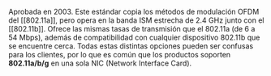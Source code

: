 Aprobada en 2003. Este estándar copia los métodos de modulación OFDM del [[802.11a]], pero opera en la banda ISM estrecha de 2.4 GHz junto con el [[802.11b]]. Ofrece las mismas tasas de transmisión que el 802.11a (de 6 a 54 Mbps), además de compatibilidad con cualquier dispositivo 802.11b que se encuentre cerca. Todas estas distintas opciones pueden ser confusas para los clientes, por lo que es común que los productos soporten **802.11a/b/g** en una sola NIC (Network Interface Card).